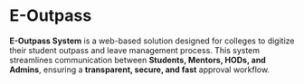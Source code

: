 # E-Outpass
**E-Outpass System** is a web-based solution designed for colleges to digitize their student outpass and leave management process.   This system streamlines communication between **Students, Mentors, HODs, and Admins**, ensuring a **transparent, secure, and fast** approval workflow.  
